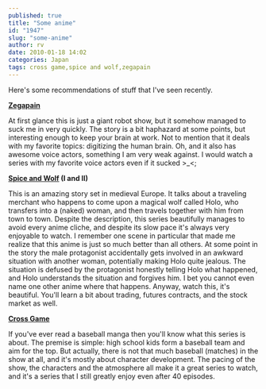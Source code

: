 ```yaml
---
published: true
title: "Some anime"
id: "1947"
slug: "some-anime"
author: rv
date: 2010-01-18 14:02
categories: Japan
tags: cross game,spice and wolf,zegapain
---
```

Here's some recommendations of stuff that I've seen recently.

<strong><a href="http://anidb.net/perl-bin/animedb.pl?show=anime&amp;aid=4178" target="_blank">Zegapain</a></strong>

At first glance this is just a giant robot show, but it somehow managed to suck me in very quickly. The story is a bit haphazard at some points, but interesting enough to keep your brain at work. Not to mention that it deals with my favorite topics: digitizing the human brain. Oh, and it also has awesome voice actors, something I am very weak against. I would watch a series with my favorite voice actors even if it sucked &gt;_&lt;;

<a href="http://anidb.net/perl-bin/animedb.pl?show=anime&amp;aid=5406" target="_blank"><strong>Spice and Wolf</strong></a><strong> (I and II)</strong>

This is an amazing story set in medieval Europe. It talks about a traveling merchant who happens to come upon a magical wolf called Holo, who transfers into a (naked) woman, and then travels together with him from town to town. Despite the description, this series beautifully manages to avoid every anime cliche, and despite its slow pace it's always very enjoyable to watch. I remember one scene in particular that made me realize that this anime is just so much better than all others. At some point in the story the male protagonist accidentally gets involved in an awkward situation with another woman, potentially making Holo quite jealous. The situation is defused by the protagonist honestly telling Holo what happened, and Holo understands the situation and forgives him. I bet you cannot even name one other anime where that happens. Anyway, watch this, it's beautiful. You'll learn a bit about trading, futures contracts, and the stock market as well.

<strong><a href="http://anidb.net/perl-bin/animedb.pl?show=anime&amp;aid=6424" target="_blank">Cross Game</a></strong>

If you've ever read a baseball manga then you'll know what this series is about. The premise is simple: high school kids form a baseball team and aim for the top. But actually, there is not that much baseball (matches) in the show at all, and it's mostly about character development. The pacing of the show, the characters and the atmosphere all make it a great series to watch, and it's a series that I still greatly enjoy even after 40 episodes.